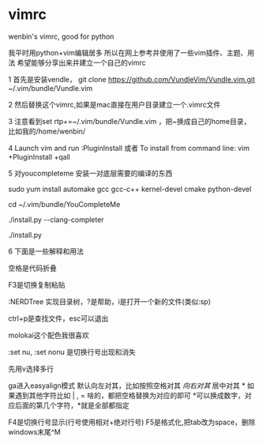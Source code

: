 # vimrc
wenbin's vimrc,  good for python

我平时用python+vim编辑居多
所以在网上参考并使用了一些vim插件、主题、用法
希望能够分享出来并建立一个自己的vimrc

1 首先是安装vendle，
git clone https://github.com/VundleVim/Vundle.vim.git ~/.vim/bundle/Vundle.vim

2 然后替换这个vimrc,如果是mac直接在用户目录建立一个.vimrc文件

3 注意看到set rtp+=~/.vim/bundle/Vundle.vim ，把~换成自己的home目录，比如我的/home/wenbin/

4 Launch vim and run :PluginInstall 或者 To install from command line: vim +PluginInstall +qall

5 对youcompleteme 安装一对底层需要的编译的东西 

  sudo yum install automake gcc gcc-c++ kernel-devel cmake python-devel

  cd ~/.vim/bundle/YouCompleteMe

  ./install.py --clang-completer

  ./install.py

6 下面是一些解释和用法


空格是代码折叠

F3是切换复制粘贴

:NERDTree 实现目录树，?是帮助，i是打开一个新的文件(类似:sp)

ctrl+p是查找文件，esc可以退出

molokai这个配色我很喜欢

:set nu,  :set nonu 是切换行号出现和消失

先用v选择多行

ga进入easyalign模式
默认向左对其，比如按照空格对其  *<space>
向右对其 <enter>*<space>
居中对其 <enter><enter>*<space>
如果遇到其他字符比如 | , = 啥的，都把空格替换为对应的即可
*可以换成数字，对应后面的第几个字符，*就是全部都指定

F4是切换行号显示(行号使用相对+绝对行号)
F5是格式化,把tab改为space，删除windows末尾^M
